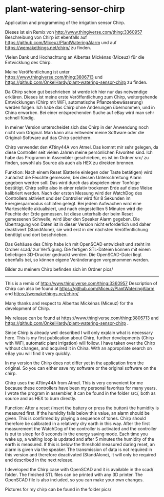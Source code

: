 # plant-watering-sensor-chirp
Application and programming of the irrigation sensor Chirp.

Dieses ist ein Remix von http://www.thingiverse.com/thing:3360957
Beschreibung von Chirp ist ebenfalls auf https://github.com/Miceuz/PlantWateringAlarm und auf https://wemakethings.net/chirp/ zu finden.

Vielen Dank und Hochachtung an Albertas Mickėnas (Miceuz) für die Entwicklung des Chirp.

Meine Veröffentlichung ist unter https://www.thingiverse.com/thing:3806713 und https://github.com/OnkelHardy/plant-watering-sensor-chirp zu finden.

Da Chirp schon gut beschrieben ist werde ich hier nur das notwendige erklären. Dieses ist meine erste Veröffentlichung zum Chirp, weitergehende Entwicklungen (Chirp mit WiFi, automatische Pflanzenbewässerung) werden folgen. Ich habe das Chirp ohne Änderungen übernommen, und in China erworben. Bei einer entsprechenden Suche auf eBay wird man sehr schnell fündig.

In meiner Version unterscheidet sich das Chirp in der Anwendung noch nicht vom Original. Man kann also entweder meine Software oder die Original-Software auf das Chirp speichern.

Chirp verwendet den ATtiny44A von Atmel. Das kommt mir sehr gelegen, da diese Controller seit vielen Jahren meine persönlichen Favoriten sind. Ich habe das Programm in Assembler geschrieben, es ist im Ordner src/ zu finden, sowohl als Source als auch als HEX zu direkten brennen.

Funktion:
Nach einem Reset (Batterie einlegen oder Taste betätigen) wird zunächst die Feuchte gemessen, bei dessen Unterschreitung Alarm gegeben werden soll. Das wird durch das abspielen einer Tonfolge bestätigt. Chirp sollte also in einer relativ trockenen Erde auf diese Weise kalibriert werden.
Nach der ersten Messung wird der WatchDog des Controllers aktiviert und der Controller wird für 8 Sekunden im Energiesparmodus schlafen gelegt. Bei jedem Aufwachen wird eine Warteschleife aktualisiert, und nach eingestellten 5 Minuten wird die Feuchte der Erde gemessen. Ist diese unterhalb der beim Reset gemessenen Schwelle, wird über den Speaker Alarm gegeben.
Die Übertragung von Daten ist in dieser Version nicht erforderlich und daher deaktiviert (StandAlone), sie wird erst in der nächsten Veröffentlichung benötigt und dort beschrieben.

Das Gehäuse des Chirp habe ich mit OpenSCAD entwickelt und steht im Ordner scad/ zur Verfügung. Die fertigen STL-Dateien können mit einem beliebigen 3D-Drucker gedruckt werden. Die OpenSCAD-Datei liegt ebenfalls bei, so können eigene Veränderungen vorgenommen werden.

Bilder zu meinem Chirp befinden sich im Ordner pics/

 ---------------------------

This is a remix of http://www.thingiverse.com/thing:3360957
Description of Chirp can also be found at https://github.com/Miceuz/PlantWateringAlarm and https://wemakethings.net/chirp/

Many thanks and respect to Albertas Mickėnas (Miceuz) for the development of Chirp.

My release can be found at https://www.thingiverse.com/thing:3806713 and https://github.com/OnkelHardy/plant-watering-sensor-chirp .

Since Chirp is already well described I will only explain what is necessary here. This is my first publication about Chirp, further developments (Chirp with WiFi, automatic plant irrigation) will follow. I have taken over the Chirp without changes, and acquired it in China. With an appropriate search on eBay you will find it very quickly.

In my version the Chirp does not differ yet in the application from the original. So you can either save my software or the original software on the chirp.

Chirp uses the ATtiny44A from Atmel. This is very convenient for me because these controllers have been my personal favorites for many years. I wrote the program in assembler, it can be found in the folder src/, both as source and as HEX to burn directly.

Function:
After a reset (insert the battery or press the button) the humidity is measured first. If the humidity falls below this value, an alarm should be given. This is confirmed by playing a sequence of tones. Chirp should therefore be calibrated in a relatively dry earth in this way.
After the first measurement the WatchDog of the controller is activated and the controller is put to sleep for 8 seconds in the energy saving mode. Each time you wake up, a waiting loop is updated and after 5 minutes the humidity of the earth is measured. If this is below the threshold measured during reset, an alarm is given via the speaker.
The transmission of data is not required in this version and therefore deactivated (StandAlone), it will only be required and described in the next release.

I developed the Chirp case with OpenSCAD and it is available in the scad/ folder. The finished STL files can be printed with any 3D printer. The OpenSCAD file is also included, so you can make your own changes.

Pictures for my chirp can be found in the folder pics/
